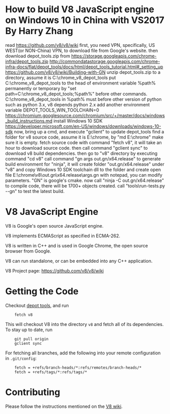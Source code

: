 How to build V8 JavaScript engine on Windows 10 in China with VS2017 By Harry Zhang
====================================================================
read https://github.com/v8/v8/wiki
first, you need VPN, specifically, US WEST(or NON-China) VPN, to download file from Google's website.
then download depot_tools.zip from https://storage.googleapis.com/chrome-infra/depot_tools.zip http://commondatastorage.googleapis.com/chrome-infra-docs/flat/depot_tools/docs/html/depot_tools_tutorial.html#_setting_up https://github.com/v8/v8/wiki/Building-with-GN
unzip depot_tools.zip to a directory, assume it is C:\chrome_v8_depot_tools
put C:\chrome_v8_depot_tools to the head of environment variable %path% permanently or temporary by "set path=C:\chrome_v8_depot_tools;%path%" before other commands.
C:\chrome_v8_depot_tools in %path% must before other version of python such as python 3.x, v8 depends python 2.x
add another environment variable DEPOT_TOOLS_WIN_TOOLCHAIN=0 https://chromium.googlesource.com/chromium/src/+/master/docs/windows_build_instructions.md
install Windows 10 SDK https://developer.microsoft.com/en-US/windows/downloads/windows-10-sdk
now, bring up a cmd, and execute "gclient" to update depot_tools
find a folder for v8 source code, assume it is E:\chrome, by "md E:\chrome" make sure it is empty.
fetch source code with command "fetch v8", it will take an hour to download source code.
then call command "gclient sync" to download v8 build dependencies.
then go to "v8" directory by executing command "cd v8"
call command "gn args out.gn/x64.release" to generate build environment for "ninja", it will create folder "out.gn/x64.release" under "v8" and copy Windows 10 SDK toolchain dll to the folder and create open file E:\chrome\v8\out.gn\x64.release\args.gn with notepad, you can modify parameters. "GN" is google's cmake.
now call "ninja -C out.gn/x64.release" to compile code, there will be 1700+ objects created.
call "tools\run-tests.py --gn" to test the latest build.








V8 JavaScript Engine
=============

V8 is Google's open source JavaScript engine.

V8 implements ECMAScript as specified in ECMA-262.

V8 is written in C++ and is used in Google Chrome, the open source
browser from Google.

V8 can run standalone, or can be embedded into any C++ application.

V8 Project page: https://github.com/v8/v8/wiki


Getting the Code
=============

Checkout [depot tools](http://www.chromium.org/developers/how-tos/install-depot-tools), and run

        fetch v8

This will checkout V8 into the directory `v8` and fetch all of its dependencies.
To stay up to date, run

        git pull origin
        gclient sync

For fetching all branches, add the following into your remote
configuration in `.git/config`:

        fetch = +refs/branch-heads/*:refs/remotes/branch-heads/*
        fetch = +refs/tags/*:refs/tags/*


Contributing
=============

Please follow the instructions mentioned on the
[V8 wiki](https://github.com/v8/v8/wiki/Contributing).
